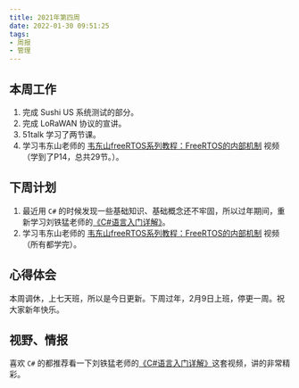 ```yaml
---
title: 2021年第四周
date: 2022-01-30 09:51:25
tags: 
- 周报
- 管理
---
```


## 本周工作

1. 完成 Sushi US 系统测试的部分。
2. 完成 LoRaWAN 协议的宣讲。
3. 51talk 学习了两节课。
4. 学习韦东山老师的 [韦东山freeRTOS系列教程：FreeRTOS的内部机制](https://www.bilibili.com/video/BV1Ar4y1C7En) 视频（学到了P14，总共29节。）。

<!-- more -->

## 下周计划

1. 最近用 `C#` 的时候发现一些基础知识、基础概念还不牢固，所以过年期间，重新学习刘铁猛老师的[《C#语言入门详解》](https://www.bilibili.com/video/BV13b411b7Ht?from=search&seid=2147378515632539277&spm_id_from=333.337.0.0)。
4. 学习韦东山老师的 [韦东山freeRTOS系列教程：FreeRTOS的内部机制](https://www.bilibili.com/video/BV1Ar4y1C7En) 视频（所有都学完）。

## 心得体会

本周调休，上七天班，所以是今日更新。下周过年，2月9日上班，停更一周。祝大家新年快乐。

## 视野、情报

喜欢 `C#` 的都推荐看一下刘铁猛老师的[《C#语言入门详解》](https://www.bilibili.com/video/BV13b411b7Ht?from=search&seid=2147378515632539277&spm_id_from=333.337.0.0)这套视频，讲的非常精彩。
